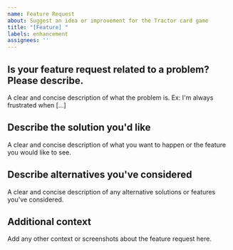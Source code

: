 ```yaml
---
name: Feature Request
about: Suggest an idea or improvement for the Tractor card game
title: "[Feature] "
labels: enhancement
assignees: ''
---
```


## Is your feature request related to a problem? Please describe.
A clear and concise description of what the problem is. Ex: I'm always frustrated when [...]

## Describe the solution you'd like
A clear and concise description of what you want to happen or the feature you would like to see.

## Describe alternatives you've considered
A clear and concise description of any alternative solutions or features you've considered.

## Additional context
Add any other context or screenshots about the feature request here.
